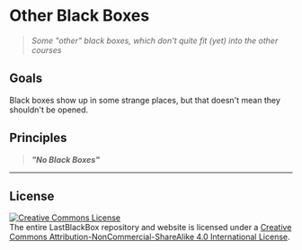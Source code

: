# Other Black Boxes

> *Some "other" black boxes, which don't quite fit (yet) into the other courses*

## Goals

Black boxes show up in some strange places, but that doesn't mean they shouldn't be opened.

## Principles

> ***"No Black Boxes"***

----

## License

<a rel="license" href="http://creativecommons.org/licenses/by-nc-sa/4.0/"><img alt="Creative Commons License" style="border-width:0" src="https://i.creativecommons.org/l/by-nc-sa/4.0/88x31.png" /></a><br />The entire LastBlackBox repository and website is licensed under a <a rel="license" href="http://creativecommons.org/licenses/by-nc-sa/4.0/">Creative Commons Attribution-NonCommercial-ShareAlike 4.0 International License</a>.

